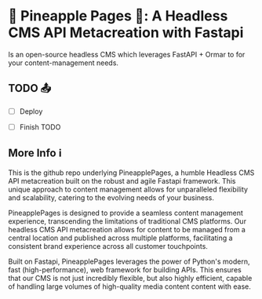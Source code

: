 # 🍍 Pineapple Pages 📑: A Headless CMS API Metacreation with Fastapi

Is an open-source headless CMS which leverages FastAPI + Ormar to for your content-management needs.

## TODO 📤

- [ ] Deploy
- [ ] Finish TODO


## More Info ℹ


 This is the github repo underlying PineapplePages, a humble Headless CMS API metacreation built on the robust and agile Fastapi framework. This unique approach to content management allows for unparalleled flexibility and scalability, catering to the evolving needs of your business. 

PineapplePages is designed to provide a seamless content management experience, transcending the limitations of traditional CMS platforms. Our headless CMS API metacreation allows for content to be managed from a central location and published across multiple platforms, facilitating a consistent brand experience across all customer touchpoints. 

Built on Fastapi, PineapplePages leverages the power of Python's modern, fast (high-performance), web framework for building APIs. This ensures that our CMS is not just incredibly flexible, but also highly efficient, capable of handling large volumes of high-quality media content content with ease.
